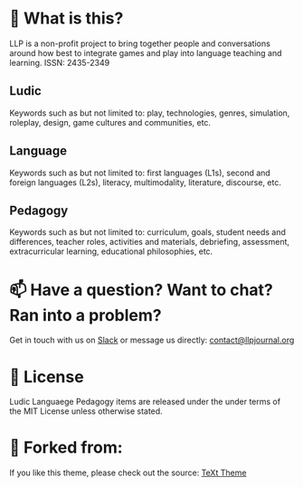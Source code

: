 # 🚀  What is this?
LLP is a non-profit project to bring together people and conversations around how best to integrate games and play into language teaching and learning. ISSN: 2435-2349

## Ludic
Keywords such as but not limited to: play, technologies, genres, simulation, roleplay, design, game cultures and communities, etc.

## Language
Keywords such as but not limited to: first languages (L1s), second and foreign languages (L2s), literacy, multimodality, literature, discourse, etc.

## Pedagogy
Keywords such as but not limited to: curriculum, goals, student needs and differences, teacher roles, activities and materials, debriefing, assessment, extracurricular learning, educational philosophies, etc.


# 📫  Have a question? Want to chat? Ran into a problem?
Get in touch with us on [Slack](https://bit.ly/llpslack) or message us directly: [contact@llpjournal.org](mailto:contact@llpjournal.org)

# 📘  License
Ludic Languaege Pedagogy items are released under the under terms of the MIT License unless otherwise stated.

# 🍴 Forked from:
If you like this theme, please check out the source: [TeXt Theme](https://github.com/kitian616/jekyll-TeXt-theme)
